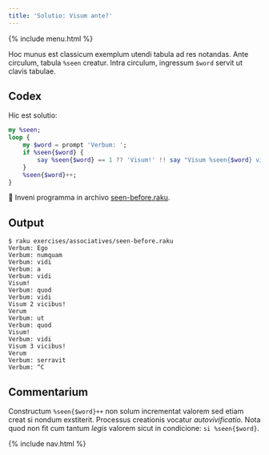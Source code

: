 ```yaml
---
title: 'Solutio: Visum ante?'
---
```


{% include menu.html %}

Hoc munus est classicum exemplum utendi tabula ad res notandas. Ante circulum, tabula `%seen` creatur. Intra circulum, ingressum `$word` servit ut clavis tabulae.

## Codex

Hic est solutio:

```raku
my %seen;
loop {
    my $word = prompt 'Verbum: ';
    if %seen{$word} {
        say %seen{$word} == 1 ?? 'Visum!' !! say "Visum %seen{$word} vicibus!";
    }
    %seen{$word}++;
}
```

🦋 Inveni programma in archivo [seen-before.raku](https://github.com/ash/raku-course/blob/master/exercises/associatives/seen-before.raku).

## Output

```console
$ raku exercises/associatives/seen-before.raku
Verbum: Ego
Verbum: numquam
Verbum: vidi
Verbum: a
Verbum: vidi
Visum!
Verbum: quod
Verbum: vidi
Visum 2 vicibus!
Verum
Verbum: ut
Verbum: quod
Visum!
Verbum: vidi
Visum 3 vicibus!
Verum
Verbum: serravit
Verbum: ^C
```

## Commentarium

Constructum `%seen{$word}++` non solum incrementat valorem sed etiam creat si nondum exstiterit. Processus creationis vocatur _autovivificatio_. Nota quod non fit cum tantum _legis_ valorem sicut in condicione: `si %seen{$word}`.

{% include nav.html %}